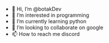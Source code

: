- 👋 Hi, I’m @botakDev
- 👀 I’m interested in programming
- 🌱 I’m currently learning python
- 💞️ I’m looking to collaborate on google
- 📫 How to reach me discord

<!---
botakDev/botakDev is a ✨ special ✨ repository because its `README.md` (this file) appears on your GitHub profile.
You can click the Preview link to take a look at your changes.
--->
